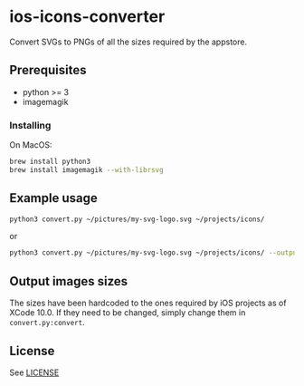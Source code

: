 # ios-icons-converter

Convert SVGs to PNGs of all the sizes required by the appstore.

## Prerequisites

* python >= 3
* imagemagik

### Installing

On MacOS:

```sh
brew install python3
brew install imagemagik --with-librsvg
```

## Example usage

```sh
python3 convert.py ~/pictures/my-svg-logo.svg ~/projects/icons/
```
or

```sh
python3 convert.py ~/pictures/my-svg-logo.svg ~/projects/icons/ --output_name my_base_name
```

## Output images sizes

The sizes have been hardcoded to the ones required by iOS projects as of XCode
10.0. If they need to be changed, simply change them in `convert.py:convert`.

## License

See [LICENSE](LICENSE)
